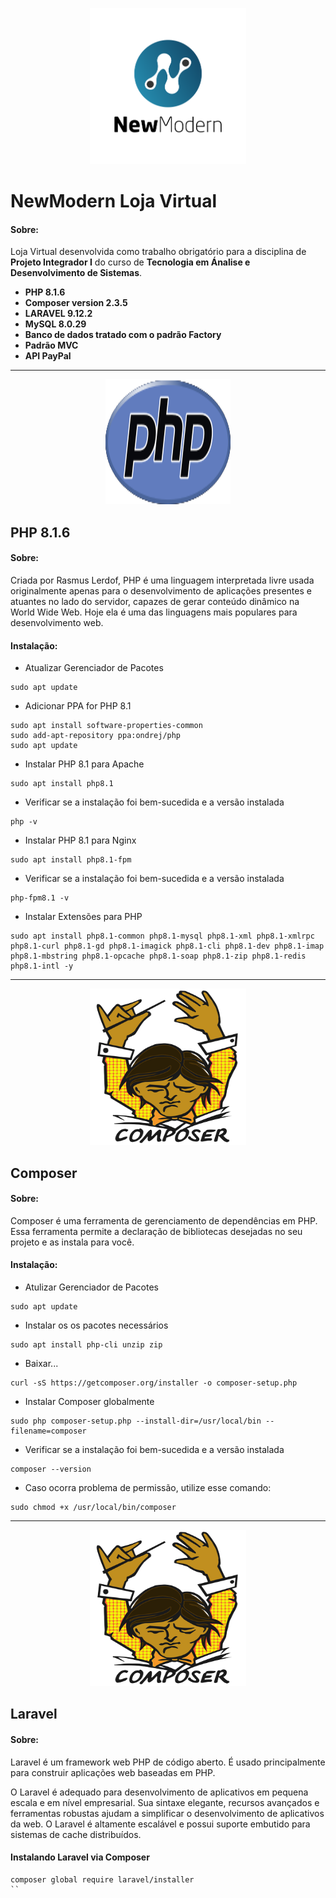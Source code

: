<p align="center"><img src="public/assets/images/logotipo.png" width="250" height="250"></p>

# NewModern Loja Virtual

#### Sobre:

Loja Virtual desenvolvida como trabalho obrigatório para a disciplina de **Projeto Integrador I** do curso de **Tecnologia em Ánalise e Desenvolvimento de Sistemas**.

-  **PHP 8.1.6**
-  **Composer version 2.3.5** 
-  **LARAVEL 9.12.2**
-  **MySQL 8.0.29**
-  **Banco de dados tratado com o padrão Factory** 
-  **Padrão MVC**
-  **API PayPal**
---------------------------------------------------------------------------------------------------------------------------------------------------------
<p align="center"><img src="public/assets/images/phplogo.png" width="200" height="200"></p>

## PHP 8.1.6

#### Sobre:

Criada por Rasmus Lerdof, PHP é uma linguagem interpretada livre usada originalmente apenas para o desenvolvimento de aplicações presentes e atuantes no lado do servidor, capazes de gerar conteúdo dinâmico na World Wide Web. Hoje ela é uma das linguagens mais populares para desenvolvimento web.

#### Instalação:

- Atualizar Gerenciador de Pacotes
```
sudo apt update
```
- Adicionar PPA for PHP 8.1
```
sudo apt install software-properties-common
sudo add-apt-repository ppa:ondrej/php
sudo apt update
```
- Instalar PHP 8.1 para Apache
```
sudo apt install php8.1
```
- Verificar se a instalação foi bem-sucedida e a versão instalada
``` 
php -v
```
- Instalar PHP 8.1 para Nginx
```
sudo apt install php8.1-fpm
```
- Verificar se a instalação foi bem-sucedida e a versão instalada
``` 
php-fpm8.1 -v
```

- Instalar Extensões para PHP
```
sudo apt install php8.1-common php8.1-mysql php8.1-xml php8.1-xmlrpc php8.1-curl php8.1-gd php8.1-imagick php8.1-cli php8.1-dev php8.1-imap php8.1-mbstring php8.1-opcache php8.1-soap php8.1-zip php8.1-redis php8.1-intl -y
```
---------------------------------------------------------------------------------------------------------------------------------------------------------
<p align="center"><img src="public/assets/images/composerlogo.png" width="250" height="250"></p>

## Composer

#### Sobre:

Composer é uma ferramenta de gerenciamento de dependências em PHP. Essa ferramenta permite a declaração de bibliotecas desejadas no seu projeto e as instala para você.

#### Instalação:

- Atulizar Gerenciador de Pacotes
```
sudo apt update
```

- Instalar os os pacotes necessários
```
sudo apt install php-cli unzip zip
```

- Baixar...
``` cd ~
curl -sS https://getcomposer.org/installer -o composer-setup.php
```

- Instalar Composer globalmente
```
sudo php composer-setup.php --install-dir=/usr/local/bin --filename=composer
```

- Verificar se a instalação foi bem-sucedida e a versão instalada
``` 
composer --version
```

- Caso ocorra problema de permissão, utilize esse comando:
```
sudo chmod +x /usr/local/bin/composer
```

---------------------------------------------------------------------------------------------------------------------------------------------------------
<p align="center"><img src="public/assets/images/composerlogo.png" width="250" height="250"></p>


## Laravel
  
#### Sobre:

Laravel é um framework web PHP de código aberto. É usado principalmente para construir aplicações web baseadas em PHP.

O Laravel é adequado para desenvolvimento de aplicativos em pequena escala e em nível empresarial. Sua sintaxe elegante, recursos avançados e ferramentas robustas ajudam a simplificar o desenvolvimento de aplicativos da web. O Laravel é altamente escalável e possui suporte embutido para sistemas de cache distribuídos.

#### Instalando Laravel via Composer

```
composer global require laravel/installer
``


